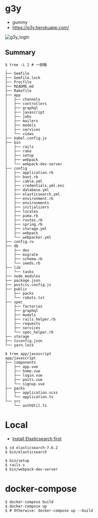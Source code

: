 # g3y
- gummy
- https://g3y.herokuapp.com/

![g3y_login](https://user-images.githubusercontent.com/29456740/81251315-efef0a00-905d-11ea-8809-9aefc36f6b9a.gif)


## Summary

```shell
$ tree -L 2 # 一部略
.
├── Gemfile
├── Gemfile.lock
├── Procfile
├── README.md
├── Rakefile
├── app
│   ├── channels
│   ├── controllers
│   ├── graphql
│   ├── javascript
│   ├── jobs
│   ├── mailers
│   ├── models
│   ├── services
│   └── views
├── babel.config.js
├── bin
│   ├── rails
│   ├── rake
│   ├── setup
│   ├── webpack
│   └── webpack-dev-server
├── config
│   ├── application.rb
│   ├── boot.rb
│   ├── cable.yml
│   ├── credentials.yml.enc
│   ├── database.yml
│   ├── elasticsearch.yml
│   ├── environment.rb
│   ├── environments
│   ├── initializers
│   ├── locales
│   ├── puma.rb
│   ├── routes.rb
│   ├── spring.rb
│   ├── storage.yml
│   ├── webpack
│   └── webpacker.yml
├── config.ru
├── db
│   ├── dev
│   ├── migrate
│   ├── schema.rb
│   └── seeds.rb
├── lib
│   └── tasks
├── node_modules
├── package.json
├── postcss.config.js
├── public
│   ├── packs
│   └── robots.txt
├── spec
│   ├── factories
│   ├── graphql
│   ├── models
│   ├── rails_helper.rb
│   ├── requests
│   ├── services
│   └── spec_helper.rb
├── storage
├── tsconfig.json
└── yarn.lock

$ tree app/javascript
app/javascript
├── components
│   ├── app.vue
│   ├── home.vue
│   ├── login.vue
│   ├── posts.vue
│   └── signup.vue
├── packs
│   ├── application.scss
│   └── application.ts
└── src
    └── authUtil.ts
```

# Local
- [Install Elasticsearch first](https://www.elastic.co/guide/en/elasticsearch/reference/current/targz.html)

```shell
$ cd elasticsearch-7.6.2
$ bin/elasticsearch
```

```shell
$ bin/setup
$ rails s
$ bin/webpack-dev-server
```

# docker-compose
```
$ docker-compose build
$ docker-compose up
$ # Otherwise: docker-compose up --build
```
